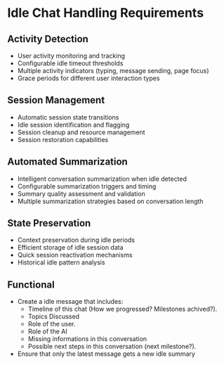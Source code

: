 # Idle Chat Handling Requirements

## Activity Detection
- User activity monitoring and tracking
- Configurable idle timeout thresholds
- Multiple activity indicators (typing, message sending, page focus)
- Grace periods for different user interaction types

## Session Management
- Automatic session state transitions
- Idle session identification and flagging
- Session cleanup and resource management
- Session restoration capabilities

## Automated Summarization
- Intelligent conversation summarization when idle detected
- Configurable summarization triggers and timing
- Summary quality assessment and validation
- Multiple summarization strategies based on conversation length

## State Preservation
- Context preservation during idle periods
- Efficient storage of idle session data
- Quick session reactivation mechanisms
- Historical idle pattern analysis


## Functional
- Create a idle message that includes:
  - Timeline of this chat (How we progressed? Milestones achived?).
  - Topics Discussed
  - Role of the user.
  - Role of the AI
  - Missing informations in this conversation
  - Possible next steps in this conversation (next milestone?).
- Ensure that only the latest message gets a new idle summary
  
